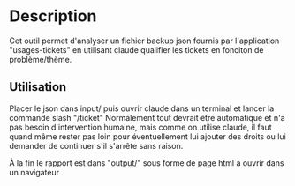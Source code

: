 # Description

Cet outil permet d'analyser un fichier backup json fournis par l'application "usages-tickets" en utilisant claude qualifier les tickets en fonciton de problème/thème.

## Utilisation

Placer le json dans input/ puis ouvrir claude dans un terminal et lancer la commande slash "/ticket"
Normalement tout devrait être automatique et n'a pas besoin d'intervention humaine, mais comme on utilise claude, il faut quand même rester pas loin pour éventuellement lui ajouter des droits ou lui demander de continuer
s'il s'arrête sans raison.

À la fin le rapport est dans "output/" sous forme de page html à ouvrir dans un navigateur
